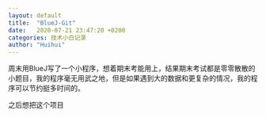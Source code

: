 ```yaml
---
layout: default
title:  "BlueJ-Git"
date:   2020-07-21 23:47:20 +0200
categories: 技术小白记录
author: "Huihui"
---
```

 周末用BlueJ写了一个小程序，想着期末考能用上，结果期末考试都是零零散散的小题目，我的程序毫无用武之地，但是如果遇到大的数据和更复杂的情况，我的程序可以节约挺多时间的。
 
 之后想把这个项目
